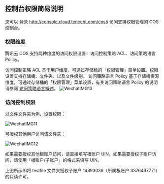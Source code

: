 ## 控制台权限简易说明
您可以 登录 http://console.cloud.tencent.com/cos5 访问支持权限管理的 COS 控制台。

### 权限维度
腾讯云 COS 支持两种维度的访问权限设置：访问控制策略 ACL、访问策略语言 Policy。

访问控制策略 ACL 基于用户维度，可通过存储桶的「权限管理」菜单设置。权限设置支持存储桶、文件夹、以及文件级别。
访问策略语言 Policy 基于存储桶资源维度，可通过存储桶的「权限管理」菜单设置，有关访问策略语言 Policy 的说明请参阅 [访问策略语言概述]()。
![WechatIMG13](/Users/lyz/Desktop/WechatIMG13.jpeg)

### 访问控制权限

以文件文件夹为例，设置权限：

![WechatIMG11](/Users/lyz/Desktop/WechatIMG11.jpeg)

可授权其他用户访问该文件夹：

![WechatIMG12](/Users/lyz/Desktop/WechatIMG12.jpeg)

如果需要授权其他根账户访问，请直接填写根账户 UIN，如果需要授权子账户访问，请使用「根账户/子账户」的格式来填写 UIN。

上图所示即将 testfile 文件夹授权子账户 14393036（所属根账户 3376437771）的只读许可。

